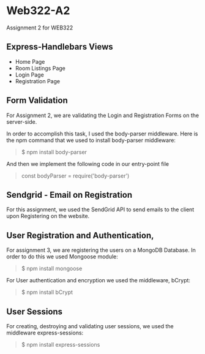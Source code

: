 # Web322-A2
Assignment 2 for WEB322

##  Express-Handlebars Views
* Home Page
* Room Listings Page
* Login Page
* Registration Page

## Form Validation
For Assignment 2, we are validating the Login and Registration Forms on the server-side.

In order to accomplish this task, I used the body-parser middleware. Here is the npm command
that we used to install body-parser middleware:
> $ npm install body-parser

And then we implement the following code in our entry-point file
>  const bodyParser = require('body-parser')

## Sendgrid - Email on Registration
For this assignment, we used the SendGrid API to send emails to the client
upon Registering on the website. 


## User Registration and Authentication, 
For assignment 3, we are registering the users on a MongoDB Database. In order to do this we used Mongoose module:
>$ npm install mongoose

For User authentication and encryption we used the middleware, bCrypt:
>$ npm install bCrypt

## User Sessions
For creating, destroying and validating user sessions, we used the middleware express-sessions:
>$ npm install express-sessions
